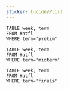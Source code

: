 ```yaml
---
sticker: lucide//list
---
```

```dataview
TABLE week, term
FROM #atfl
WHERE term="prelim"
```

```dataview
TABLE week, term
FROM #atfl
WHERE term="midterm"
```

```dataview
TABLE week, term
FROM #atfl
WHERE term="finals"
```
